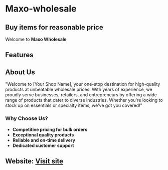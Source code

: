 # Maxo-wholesale
## Buy items for reasonable price

Welcome to **Maxo Wholesale**

## Features

## About Us
"Welcome to [Your Shop Name], your one-stop destination for high-quality products at unbeatable wholesale prices. With years of experience, we proudly serve businesses, retailers, and entrepreneurs by offering a wide range of products that cater to diverse industries. Whether you're looking to stock up on essentials or specialty items, we've got you covered!"

### Why Choose Us?

- **Competitive pricing for bulk orders**
- **Exceptional quality products**
- **Reliable and on-time delivery**
- **Dedicated customer support**

## Website: [Visit site](https://codingclassestno.github.io/Maxo-wholesale/)
